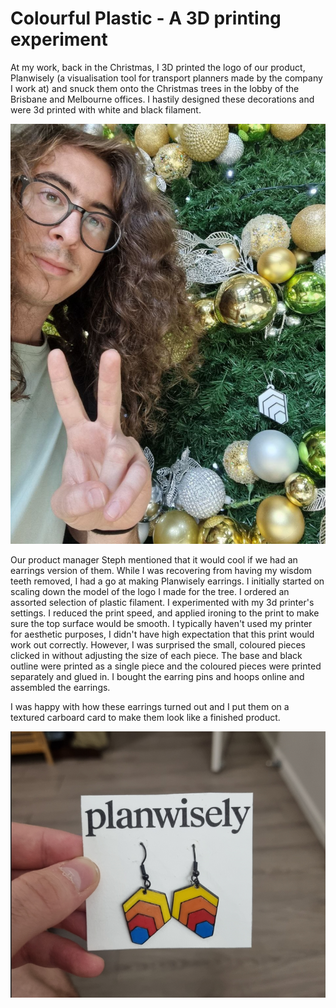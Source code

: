 # Colourful Plastic - A 3D printing experiment



At my work, back in the Christmas, I 3D printed the logo of our product, Planwisely (a visualisation tool for transport planners made by the company I work at) and snuck them onto the Christmas trees in the lobby of the Brisbane and Melbourne offices. I hastily designed these decorations and were 3d printed with white and black filament.

<p align="center" width="100%">
  <img src="/images/planwisely_tree.jpg" style="height:300px text-align: center;" />
</p>

Our product manager Steph mentioned that it would cool if we had an earrings version of them. While I was recovering from having my wisdom teeth removed, I had a go at making Planwisely earrings. I initially started on scaling down the model of the logo I made for the tree. I ordered an assorted selection of plastic filament. I experimented with my 3d printer's settings. I reduced the print speed, and applied ironing to the print to make sure the top surface would be smooth. I typically haven't used my printer for aesthetic purposes, I didn't have high expectation that this print would work out correctly. However, I was surprised the small, coloured pieces clicked in without adjusting the size of each piece. The base and black outline were printed as a single piece and the coloured pieces were printed separately and glued in. I bought the earring pins and hoops online and assembled the earrings.



 I was happy with how these earrings turned out and I put them on a textured carboard card to make them look like a finished product.

<p align="center" width="100%">
  <img src="/images/earrings.png" style="height:300px text-align: center;" />
</p>

